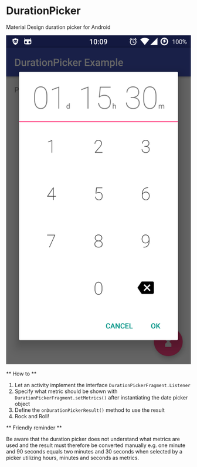 # DurationPicker
Material Design duration picker for Android

![alt tag](https://raw.githubusercontent.com/mioh/DurationPicker/master/DurationPicker_Screenshot.png)

** How to **

1. Let an activity implement the interface `DurationPickerFragment.Listener`
2. Specify what metric should be shown with `DurationPickerFragment.setMetrics()` after instantiating the date picker object
3. Define the `onDurationPickerResult()` method to use the result
4. Rock and Roll!

** Friendly reminder **

Be aware that the duration picker does not understand what metrics are used and the result must therefore be converted manually e.g. one minute and 90 seconds equals two minutes and 30 seconds when selected by a picker utilizing hours, minutes and seconds as metrics.
